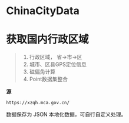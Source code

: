 # ChinaCityData
# 获取国内行政区域
>1. 行政区域， 省->市->区 
>2. 城市、区县GPS定位信息
>3. 磁偏角计算
>4. Point数据集整合

  **源**
  ~~~
  https://xzqh.mca.gov.cn/
  ~~~
  
  数据保存为 JSON 本地化数据，可自行自定义处理。
